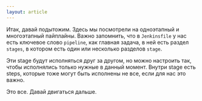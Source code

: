 ```yaml
---
layout: article
---
```

Итак, давай подытожим. Здесь мы посмотрели на одноэтапный и многоэтапный пайплайны. Важно запомнить, что в `Jenkinsfile` у нас есть ключевое слово `pipeline`, как главная задача, в ней есть раздел `stages`, в котором есть один или несколько разделов `stage`.

Эти stage будут исполняться друг за другом, но можно настроить так, чтобы исполнялись только нужные в данный момент. Внутри stage есть steps, которые тоже могут быть исполнены не все, если для нас это важно.

Это все. Давай двигаться дальше.
